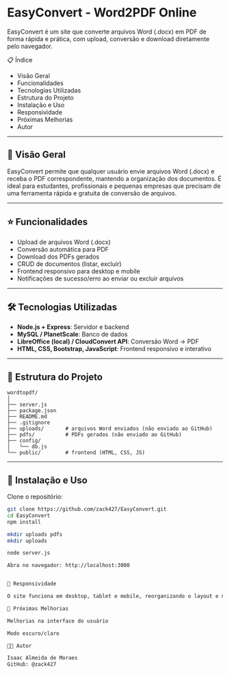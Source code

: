 # EasyConvert - Word2PDF Online

EasyConvert é um site que converte arquivos Word (.docx) em PDF de forma rápida e prática, com upload, conversão e download diretamente pelo navegador.

📋 Índice
- Visão Geral
- Funcionalidades
- Tecnologias Utilizadas
- Estrutura do Projeto
- Instalação e Uso
- Responsividade
- Próximas Melhorias
- Autor

---

## 🚀 Visão Geral
EasyConvert permite que qualquer usuário envie arquivos Word (.docx) e receba o PDF correspondente, mantendo a organização dos documentos. É ideal para estudantes, profissionais e pequenas empresas que precisam de uma ferramenta rápida e gratuita de conversão de arquivos.

---

## ⭐ Funcionalidades
- Upload de arquivos Word (.docx)
- Conversão automática para PDF
- Download dos PDFs gerados
- CRUD de documentos (listar, excluir)
- Frontend responsivo para desktop e mobile
- Notificações de sucesso/erro ao enviar ou excluir arquivos

---

## 🛠 Tecnologias Utilizadas
- **Node.js + Express**: Servidor e backend
- **MySQL / PlanetScale**: Banco de dados
- **LibreOffice (local) / CloudConvert API**: Conversão Word → PDF
- **HTML, CSS, Bootstrap, JavaScript**: Frontend responsivo e interativo

---

## 📁 Estrutura do Projeto
```
wordtopdf/
│
├── server.js
├── package.json
├── README.md
├── .gitignore
├── uploads/       # arquivos Word enviados (não enviado ao GitHub)
├── pdfs/          # PDFs gerados (não enviado ao GitHub)
├── config/
│   └── db.js
└── public/        # frontend (HTML, CSS, JS)
```


---

## 🔧 Instalação e Uso

Clone o repositório:

```bash
git clone https://github.com/zack427/EasyConvert.git
cd EasyConvert
npm install

mkdir uploads pdfs
mkdir uploads 

node server.js

Abra no navegador: http://localhost:3000


📱 Responsividade

O site funciona em desktop, tablet e mobile, reorganizando o layout e mantendo menus acessíveis.

🔮 Próximas Melhorias

Melhorias na interface do usuário

Modo escuro/claro

👨‍💻 Autor

Isaac Almeida de Moraes
GitHub: @zack427